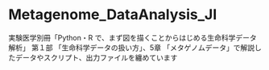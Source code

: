 # Metagenome_DataAnalysis_JI

実験医学別冊「Python・R で、まず図を描くことからはじめる⽣命科学データ解析」
第１部 「生命科学データの扱い方」、5章 「メタゲノムデータ」で解説したデータやスクリプト、出力ファイルを纏めています

